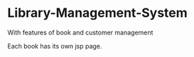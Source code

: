 # Library-Management-System
With features of book and customer management

Each book has its own jsp page.
